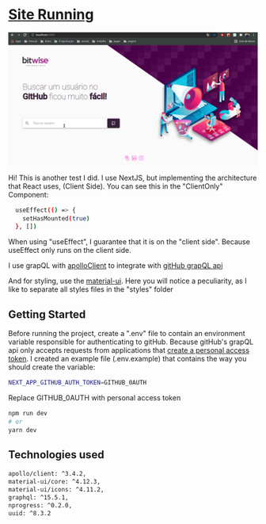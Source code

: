 # [Site Running](https://front-end-git-hub-search-coscj8mzm-front-end-test-gerson-dantas.vercel.app/)

![test ronning](https://github.com/GersonDantas/img/blob/main/testBetwise.gif)

Hi! This is another test I did. I use NextJS, but implementing the architecture that React uses, (Client Side). You can see this in the "ClientOnly" Component:

```bash
  useEffect(() => {
    setHasMounted(true)
  }, [])
```
When using "useEffect", I guarantee that it is on the "client side". Because useEffect only runs on the client side.

I use grapQL with [apolloClient](https://www.apollographql.com/docs/react/get-started/) to integrate with
[gitHub grapQL api](https://docs.github.com/pt/graphql)

And for styling, use the [material-ui](https://material-ui.com/pt/components/material-icons/). Here you will notice a peculiarity, as I like to separate all styles files in the "styles" folder




## Getting Started

Before running the project, create a ".env" file to contain an environment variable responsible for authenticating to gitHub. Because gitHub's grapQL api only accepts requests from applications that [create a personal access token](https://docs.github.com/pt/github/authenticating-to-github/keeping-your-account-and-data-secure/creating-a-personal-access-token). I created an example file (.env.example) that contains the way you should create the variable:

```bash
NEXT_APP_GITHUB_AUTH_TOKEN=GITHUB_0AUTH
```
Replace GITHUB_0AUTH with personal access token

```bash
npm run dev
# or
yarn dev
```

## Technologies used

    apollo/client: ^3.4.2,
    material-ui/core: ^4.12.3,
    material-ui/icons: ^4.11.2,
    graphql: ^15.5.1,
    nprogress: ^0.2.0,
    uuid: ^8.3.2

